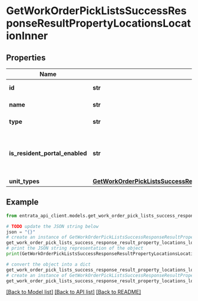 # GetWorkOrderPickListsSuccessResponseResultPropertyLocationsLocationInner


## Properties

Name | Type | Description | Notes
------------ | ------------- | ------------- | -------------
**id** | **str** | ID of the location | 
**name** | **str** | Name of the location | 
**type** | **str** | Type of the location | 
**is_resident_portal_enabled** | **str** | Indicates if the location is enabled on the resident portal | 
**unit_types** | [**GetWorkOrderPickListsSuccessResponseResultPropertyLocationsLocationInnerUnitTypes**](GetWorkOrderPickListsSuccessResponseResultPropertyLocationsLocationInnerUnitTypes.md) |  | [optional] 

## Example

```python
from entrata_api_client.models.get_work_order_pick_lists_success_response_result_property_locations_location_inner import GetWorkOrderPickListsSuccessResponseResultPropertyLocationsLocationInner

# TODO update the JSON string below
json = "{}"
# create an instance of GetWorkOrderPickListsSuccessResponseResultPropertyLocationsLocationInner from a JSON string
get_work_order_pick_lists_success_response_result_property_locations_location_inner_instance = GetWorkOrderPickListsSuccessResponseResultPropertyLocationsLocationInner.from_json(json)
# print the JSON string representation of the object
print(GetWorkOrderPickListsSuccessResponseResultPropertyLocationsLocationInner.to_json())

# convert the object into a dict
get_work_order_pick_lists_success_response_result_property_locations_location_inner_dict = get_work_order_pick_lists_success_response_result_property_locations_location_inner_instance.to_dict()
# create an instance of GetWorkOrderPickListsSuccessResponseResultPropertyLocationsLocationInner from a dict
get_work_order_pick_lists_success_response_result_property_locations_location_inner_from_dict = GetWorkOrderPickListsSuccessResponseResultPropertyLocationsLocationInner.from_dict(get_work_order_pick_lists_success_response_result_property_locations_location_inner_dict)
```
[[Back to Model list]](../README.md#documentation-for-models) [[Back to API list]](../README.md#documentation-for-api-endpoints) [[Back to README]](../README.md)



